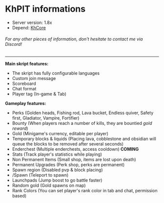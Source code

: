 # KhPIT informations
- Server version: 1.8x
- Depend: [KhCore](https://github.com/KickHolse/KhCore)
###### For any other pieces of information, don't hesitate to contact me via Discord!
<hr>

**Main skript features:**
- The skript has fully configurable languages
- Custom join message
- Scoreboard
- Chat format
- Player tag (In-game & Tab)

**Gameplay features:**
- Perks (Golden heads, Fishing rod, Lava bucket, Endless quiver, Safety first, Gladiator, Vampire, Fortifier)
- Bounty (When players reach a number of kills, they are bountied *gold reward*)
- Gold (Minigame's currency, editable per player)
- Temporary blocks & liquids (Placing lava, cobblestone and obsidian will queue the blocks to be removed after several seconds)
- Enderchest (Multiple enderchests, access cooldown) **COMING**
- Stats (Track player's statistics while playing)
- Non Permanent Items (Small shop, items are lost upon death)
- Permanent Upgrades (Perk shop, perks are permanent)
- Spawn region (Disabled pvp & block placing)
- /Spawn (Teleport to spawn)
- Launchpads (Jump boost to go battle faster)
- Random gold (Gold spawns on map)
- Rank Colors (You can set player's rank color in tab and chat, permission based)

